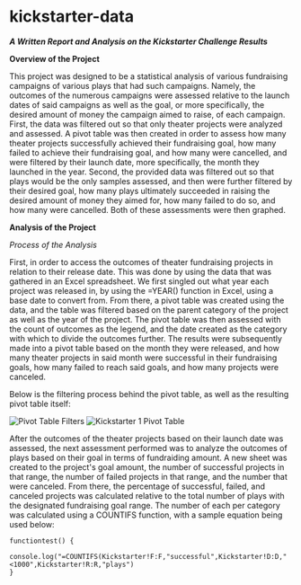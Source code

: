 # kickstarter-data
**_A Written Report and Analysis on the Kickstarter Challenge Results_**

**Overview of the Project**

  This project was designed to be a statistical analysis of various fundraising campaigns of various plays that had such campaigns. Namely, the outcomes of the numerous campaigns were assessed relative to the launch dates of said campaigns as well as the goal, or more specifically, the desired amount of money the campaign aimed to raise, of each campaign. First, the data was filtered out so that only theater projects were analyzed and assessed. A pivot table was then created in order to assess how many theater projects successfully achieved their fundraising goal, how many failed to achieve their fundraising goal, and how many were cancelled, and were filtered by their launch date, more specifically, the month they launched in the year. Second, the provided data was filtered out so that plays would be the only samples assessed, and then were further filtered by their desired goal, how many plays ultimately succeeded in raising the desired amount of money they aimed for, how many failed to do so, and how many were cancelled. Both of these assessments were then graphed.
  
**Analysis of the Project**

*Process of the Analysis*

  First, in order to access the outcomes of theater fundraising projects in relation to their release date. This was done by using the data that was gathered in an Excel spreadsheet. We first singled out what year each project was released in, by using the =YEAR() function in Excel, using a base date to convert from. From there, a pivot table was created using the data, and the table was filtered based on the parent category of the project as well as the year of the project. The pivot table was then assessed with the count of outcomes as the legend, and the date created as the category with which to divide the outcomes further. The results were subsequently made into a pivot table based on the month they were released, and how many theater projects in said month were successful in their fundraising goals, how many failed to reach said goals, and how many projects were canceled. 

Below is the filtering process behind the pivot table, as well as the resulting pivot table itself:

![Pivot Table Filters](https://user-images.githubusercontent.com/6594718/156930680-15f81e07-d07b-4105-92a1-de4b545f88f4.png)
![Kickstarter 1 Pivot Table](https://user-images.githubusercontent.com/6594718/156930691-8a035932-1022-4c55-885e-c737f7de1302.png)

  After the outcomes of the theater projects based on their launch date was assessed, the next assessment performed was to analyze the outcomes of plays based on their goal in terms of fundraiding amount. A new sheet was created to the project's goal amount, the number of successful projects in that range, the number of failed projects in that range, and the number that were canceled. From there, the percentage of successful, failed, and canceled projects was calculated relative to the total number of plays with the designated fundraising goal range. The number of each per category was calculated using a COUNTIFS function, with a sample equation being used below:

```
functiontest() {
  console.log("=COUNTIFS(Kickstarter!F:F,"successful",Kickstarter!D:D,"<1000",Kickstarter!R:R,"plays")
}
